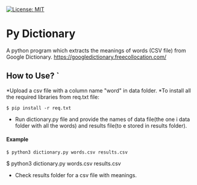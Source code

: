  [![License: MIT](https://img.shields.io/badge/License-MIT-yellow.svg)](https://opensource.org/licenses/MIT)
# Py Dictionary
A python program which extracts the meanings of words (CSV file) from Google Dictionary.
https://googledictionary.freecollocation.com/

How to Use? `
-------------
*Upload a csv file with a column name "word" in data folder.
*To install all the required libraries from req.txt file: 
```console 
$ pip install -r req.txt 
```
* Run dictionary.py file and provide the names of data file(the one i data folder with all the words) and results file(to e stored in results folder).
#### Example   
```console 
$ python3 dictionary.py words.csv results.csv
```
 $ python3 dictionary.py words.csv results.csv
* Check results folder for a csv file with meanings.    
    
